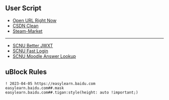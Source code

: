 ## User Script
- [Open URL Right Now](https://greasyfork.org/zh-CN/scripts/412612-open-the-f-king-url-right-now)
- [CSDN Clean](https://greasyfork.org/zh-CN/scripts/378351-%E6%8C%81%E7%BB%AD%E6%9B%B4%E6%96%B0-csdn%E5%B9%BF%E5%91%8A%E5%AE%8C%E5%85%A8%E8%BF%87%E6%BB%A4-%E4%BA%BA%E6%80%A7%E5%8C%96%E8%84%9A%E6%9C%AC%E4%BC%98%E5%8C%96-%E4%B8%8D%E7%94%A8%E5%86%8D%E7%99%BB%E5%BD%95%E4%BA%86-%E8%AE%A9%E4%BD%A0%E4%BD%93%E9%AA%8C%E4%BB%A4%E4%BA%BA%E6%83%8A%E5%96%9C%E7%9A%84%E5%B4%AD%E6%96%B0csdn)
- [Steam-Market](https://github.com/Nuklon/Steam-Economy-Enhancer)

--- 

- [SCNU Better JWXT](https://github.com/qazxcdswe123/UserScript/raw/master/scnu_jwxt.user.js)
- [SCNU Fast Login](https://greasyfork.org/zh-CN/scripts/397776-%E5%8D%8E%E5%8D%97%E5%B8%88%E5%A4%A7%E5%BF%AB%E9%80%9F%E7%99%BB%E9%99%86/code)
- [SCNU Moodle Answer Lookup](https://github.com/qazxcdswe123/UserScript/raw/master/moodle_to_baidu.user.js)

## uBlock Rules
```
! 2023-04-05 https://easylearn.baidu.com
easylearn.baidu.com##.mask
easylearn.baidu.com##.tigan:style(height: auto !important;)
```
